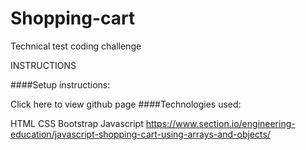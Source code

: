 # Shopping-cart

Technical test coding challenge

INSTRUCTIONS

####Setup instructions:

Click here to view github page
####Technologies used:

HTML
CSS
Bootstrap
Javascript
https://www.section.io/engineering-education/javascript-shopping-cart-using-arrays-and-objects/

